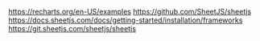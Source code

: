 https://recharts.org/en-US/examples
https://github.com/SheetJS/sheetjs
https://docs.sheetjs.com/docs/getting-started/installation/frameworks
https://git.sheetjs.com/sheetjs/sheetjs